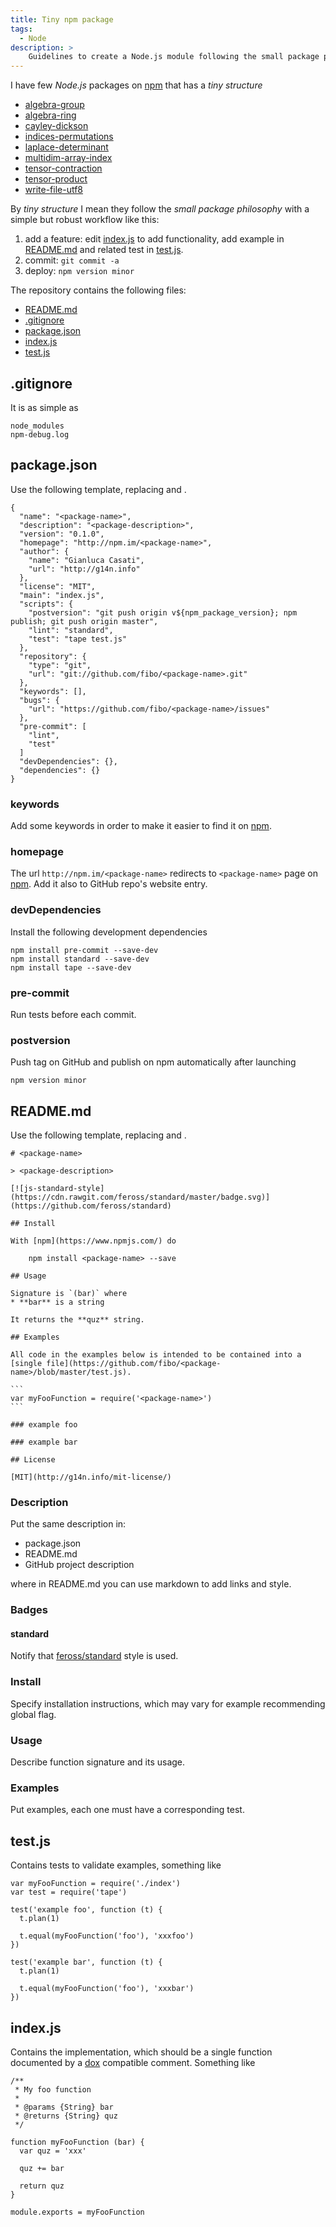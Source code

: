 ```yaml
---
title: Tiny npm package
tags:
  - Node
description: >
    Guidelines to create a Node.js module following the small package philosophy.
---
```


I have few *Node.js* packages on [npm][1] that has a *tiny structure*

* [algebra-group](http://npm.im/algebra-group)
* [algebra-ring](http://npm.im/algebra-ring)
* [cayley-dickson](http://npm.im/cayley-dickson)
* [indices-permutations](http://npm.im/indices-permutations)
* [laplace-determinant](http://npm.im/laplace-determinant)
* [multidim-array-index](http://npm.im/multidim-array-index)
* [tensor-contraction](http://npm.im/tensor-contraction)
* [tensor-product](http://npm.im/tensor-product)
* [write-file-utf8](http://npm.im/write-file-utf8)

By *tiny structure* I mean they follow the *small package philosophy* with a simple
but robust workflow like this:
  1. add a feature: edit [index.js](#index-js) to add functionality, add example in [README.md](#readme-md) and related test in [test.js](#test-js).
  2. commit: `git commit -a`
  3. deploy: `npm version minor`

The repository contains the following files:
  * [README.md](#readme-md)
  * [.gitignore](#gitignore)
  * [package.json](#package-json)
  * [index.js](#index-js)
  * [test.js](#test-js)

## .gitignore

It is as simple as

```
node_modules
npm-debug.log
```

## package.json

Use the following template, replacing **<package-name>** and **<package-description>**.

```
{
  "name": "<package-name>",
  "description": "<package-description>",
  "version": "0.1.0",
  "homepage": "http://npm.im/<package-name>",
  "author": {
    "name": "Gianluca Casati",
    "url": "http://g14n.info"
  },
  "license": "MIT",
  "main": "index.js",
  "scripts": {
    "postversion": "git push origin v${npm_package_version}; npm publish; git push origin master",
    "lint": "standard",
    "test": "tape test.js"
  },
  "repository": {
    "type": "git",
    "url": "git://github.com/fibo/<package-name>.git"
  },
  "keywords": [],
  "bugs": {
    "url": "https://github.com/fibo/<package-name>/issues"
  },
  "pre-commit": [
    "lint",
    "test"
  ]
  "devDependencies": {},
  "dependencies": {}
}
```

### keywords

Add some keywords in order to make it easier to find it on [npm][1].

### homepage

The url `http://npm.im/<package-name>` redirects to `<package-name>` page on [npm][1].
Add it also to GitHub repo's website entry.

### devDependencies

Install the following development dependencies

```
npm install pre-commit --save-dev
npm install standard --save-dev
npm install tape --save-dev
```

### pre-commit

Run tests before each commit.

### postversion

Push tag on GitHub and publish on npm automatically after launching

```
npm version minor
```

## README.md

Use the following template, replacing **<package-name>** and **<package-description>**.

    # <package-name>

    > <package-description>

    [![js-standard-style](https://cdn.rawgit.com/feross/standard/master/badge.svg)](https://github.com/feross/standard)

    ## Install

    With [npm](https://www.npmjs.com/) do

        npm install <package-name> --save

    ## Usage

    Signature is `(bar)` where
    * **bar** is a string

    It returns the **quz** string.

    ## Examples

    All code in the examples below is intended to be contained into a [single file](https://github.com/fibo/<package-name>/blob/master/test.js).

    ```
    var myFooFunction = require('<package-name>')
    ```

    ### example foo

    ### example bar

    ## License

    [MIT](http://g14n.info/mit-license/)


### Description

Put the same description in:
* package.json
* README.md
* GitHub project description

where  in README.md you can use markdown to add links and style.

### Badges

#### standard

Notify that [feross/standard](https://github.com/feross/standard) style is used.

### Install

Specify installation instructions, which may vary for example recommending global flag.

### Usage

Describe function signature and its usage.

### Examples

Put examples, each one must have a corresponding test.

## test.js

Contains tests to validate examples, something like

```
var myFooFunction = require('./index')
var test = require('tape')

test('example foo', function (t) {
  t.plan(1)

  t.equal(myFooFunction('foo'), 'xxxfoo')
})

test('example bar', function (t) {
  t.plan(1)

  t.equal(myFooFunction('foo'), 'xxxbar')
})
```

## index.js

Contains the implementation, which should be a single function documented by a [dox](https://www.npmjs.com/package/dox) compatible comment.
Something like

```
/**
 * My foo function
 *
 * @params {String} bar
 * @returns {String} quz
 */

function myFooFunction (bar) {
  var quz = 'xxx'

  quz += bar

  return quz
}

module.exports = myFooFunction
```

  [1]: https://www.npmjs.com/ "npm website"

